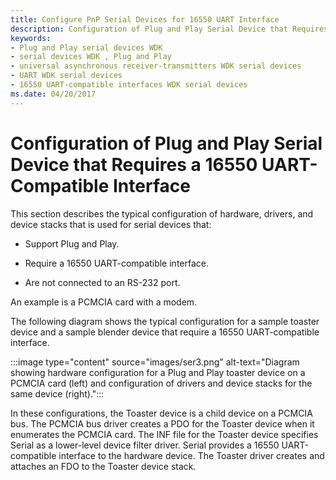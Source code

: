 ```yaml
---
title: Configure PnP Serial Devices for 16550 UART Interface
description: Configuration of Plug and Play Serial Device that Requires a 16550 UART-Compatible Interface
keywords:
- Plug and Play serial devices WDK
- serial devices WDK , Plug and Play
- universal asynchronous receiver-transmitters WDK serial devices
- UART WDK serial devices
- 16550 UART-compatible interfaces WDK serial devices
ms.date: 04/20/2017
---
```


# Configuration of Plug and Play Serial Device that Requires a 16550 UART-Compatible Interface

This section describes the typical configuration of hardware, drivers, and device stacks that is used for serial devices that:

- Support Plug and Play.

- Require a 16550 UART-compatible interface.

- Are not connected to an RS-232 port.

An example is a PCMCIA card with a modem.

The following diagram shows the typical configuration for a sample toaster device and a sample blender device that require a 16550 UART-compatible interface.

:::image type="content" source="images/ser3.png" alt-text="Diagram showing hardware configuration for a Plug and Play toaster device on a PCMCIA card (left) and configuration of drivers and device stacks for the same device (right).":::

In these configurations, the Toaster device is a child device on a PCMCIA bus. The PCMCIA bus driver creates a PDO for the Toaster device when it enumerates the PCMCIA card. The INF file for the Toaster device specifies Serial as a lower-level device filter driver. Serial provides a 16550 UART-compatible interface to the hardware device. The Toaster driver creates and attaches an FDO to the Toaster device stack.
